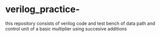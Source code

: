 # verilog_practice-
this repository consists of verilog code and test bench of data path and control unit of a basic multiplier using succesive additions
